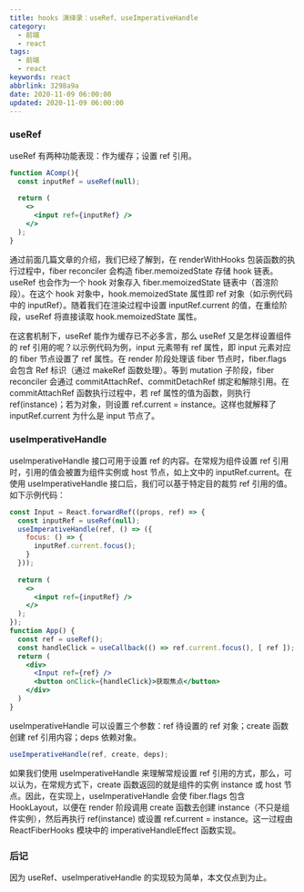 ```yaml
---
title: hooks 演绎录：useRef、useImperativeHandle
category:
  - 前端
  - react
tags:
  - 前端
  - react
keywords: react
abbrlink: 3298a9a
date: 2020-11-09 06:00:00
updated: 2020-11-09 06:00:00
---
```


### useRef

useRef 有两种功能表现：作为缓存；设置 ref 引用。

```jsx
function AComp(){
  const inputRef = useRef(null);
  
  return (
    <>
      <input ref={inputRef} />
    </>
  );
}
```

通过前面几篇文章的介绍，我们已经了解到，在 renderWithHooks 包装函数的执行过程中，fiber reconciler 会构造 fiber.memoizedState 存储 hook 链表。useRef 也会作为一个 hook 对象存入 fiber.memoizedState 链表中（首渲阶段）。在这个 hook 对象中，hook.memoizedState 属性即 ref 对象（如示例代码中的 inputRef）。随着我们在渲染过程中设置 inputRef.current 的值，在重绘阶段，useRef 将直接读取 hook.memoizedState 属性。

在这套机制下，useRef 能作为缓存已不必多言，那么 useRef 又是怎样设置组件的 ref 引用的呢？以示例代码为例，input 元素带有 ref 属性，即 input 元素对应的 fiber 节点设置了 ref 属性。在 render 阶段处理该 fiber 节点时，fiber.flags 会包含 Ref 标识（通过 makeRef 函数处理）。等到 mutation 子阶段，fiber reconciler 会通过 commitAttachRef、commitDetachRef 绑定和解除引用。在 commitAttachRef 函数执行过程中，若 ref 属性的值为函数，则执行 ref(instance)；若为对象，则设置 ref.current = instance。这样也就解释了 inputRef.current 为什么是 input 节点了。

### useImperativeHandle

useImperativeHandle 接口可用于设置 ref 的内容。在常规为组件设置 ref 引用时，引用的值会被置为组件实例或 host 节点，如上文中的 inputRef.current。在使用 useImperativeHandle 接口后，我们可以基于特定目的裁剪 ref 引用的值。如下示例代码：

```jsx
const Input = React.forwardRef((props, ref) => {
  const inputRef = useRef(null);
  useImperativeHandle(ref, () => ({
    focus: () => {
      inputRef.current.focus();
    }
  }));
  
  return (
    <>
      <input ref={inputRef} />
    </>
  );
});
function App() {
  const ref = useRef();
  const handleClick = useCallback(() => ref.current.focus(), [ ref ]);
  return (
    <div>
      <Input ref={ref} />
      <button onClick={handleClick}>获取焦点</button>
    </div>
  )
}
```

useImperativeHandle 可以设置三个参数：ref 待设置的 ref 对象；create 函数创建 ref 引用内容；deps 依赖对象。

```js
useImperativeHandle(ref, create, deps);
```

如果我们使用 useImperativeHandle 来理解常规设置 ref 引用的方式，那么，可以认为，在常规方式下，create 函数返回的就是组件的实例 instance 或 host 节点。因此，在实现上，useImperativeHandle 会使 fiber.flags 包含 HookLayout，以便在 render 阶段调用 create 函数去创建 instance（不只是组件实例），然后再执行 ref(instance) 或设置 ref.current = instance。这一过程由 ReactFiberHooks 模块中的 imperativeHandleEffect 函数实现。

### 后记

因为 useRef、useImperativeHandle 的实现较为简单，本文仅点到为止。